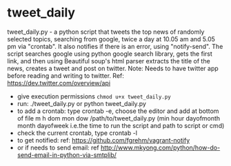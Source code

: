 # tweet_daily

tweet_daily.py - a python script that tweets the top news of randomly selected
	       topics, searching from google, twice a day at 10.05 am and 5.05 pm
	       via "crontab". It also notifies if there is an error, using
	       "notify-send".
	       The script searches google using python google search library,
	       gets the first link, and then using Beautiful soup's html parser
	       extracts the title of the news, creates a tweet and post on twitter.
	       Note: Needs to have twitter app before reading and writing to twitter.
	       Ref: https://dev.twitter.com/overview/api

- give execution permissions ```chmod u+x tweet_daily.py```
- run: ./tweet_daily.py or python tweet_daily.py
- to add a crontab: type crontab -e, choose the editor and add at bottom of file
  m h dom mon dow /path/to/tweet_daily.py (min hour dayofmonth month dayofweek
  i.e.the time to run the script and path to script or cmd)
- check the current crontab, type crontab -l
- to get notified: ref: https://github.com/fgrehm/vagrant-notify
- or if needs to send email: ref http://www.mkyong.com/python/how-do-send-email-in-python-via-smtplib/